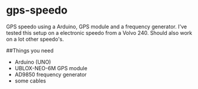 # gps-speedo
GPS speedo using a Arduino, GPS module and a frequency generator. I've tested this setup on a electronic speedo from a Volvo 240. Should also work on a lot other speedo's.

##Things you need
- Arduino (UNO)
- UBLOX-NEO-6M GPS module
- AD9850 frequency generator
- some cables

